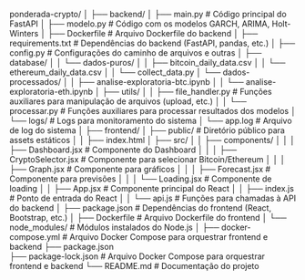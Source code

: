 ponderada-crypto/
│
├── backend/
│   ├── main.py                # Código principal do FastAPI
│   ├── modelo.py              # Código com os modelos GARCH, ARIMA, Holt-Winters
│   ├── Dockerfile             # Arquivo Dockerfile do backend
│   ├── requirements.txt       # Dependências do backend (FastAPI, pandas, etc.)
│   ├── config.py              # Configurações do caminho de arquivos e outras
│   ├── database/
│   │   └── dados-puros/
│   │       ├── bitcoin_daily_data.csv
│   │       └── ethereum_daily_data.csv
│   │       └── collect_data.py
    │   └── dados-processados/
│   │       ├── analise-exploratoria-btc.ipynb
│   │       └── analise-exploratoria-eth.ipynb
│   ├── utils/
│   │   ├── file_handler.py     # Funções auxiliares para manipulação de arquivos (upload, etc.)
│   │   └── processar.py        # Funções auxiliares para processar resultados dos modelos
│   └── logs/                  # Logs para monitoramento do sistema
│       └── app.log            # Arquivo de log do sistema
│ 
├── frontend/
│   ├── public/                # Diretório público para assets estáticos
│   │   ├── index.html
│   ├── src/
│   │   ├── components/
│   │   │   ├── Dashboard.jsx   # Componente do Dashboard
│   │   │   ├── CryptoSelector.jsx # Componente para selecionar Bitcoin/Ethereum
│   │   │   ├── Graph.jsx       # Componente para gráficos
│   │   │   ├── Forecast.jsx    # Componente para previsões
│   │   │   └── Loading.jsx     # Componente de loading
│   │   ├── App.jsx            # Componente principal do React
│   │   ├── index.js           # Ponto de entrada do React
│   │   └── api.js             # Funções para chamadas à API do backend
│   ├── package.json           # Dependências do frontend (React, Bootstrap, etc.)
│   ├── Dockerfile             # Arquivo Dockerfile do frontend
│   └── node_modules/          # Módulos instalados do Node.js
│
├── docker-compose.yml          # Arquivo Docker Compose para orquestrar frontend e backend
├── package.json         
├── package-lock.json           # Arquivo Docker Compose para orquestrar frontend e backend 
└── README.md                   # Documentação do projeto
